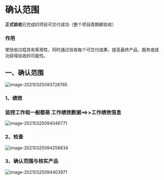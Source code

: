 # 确认范围

**正式验收**已完成的项目可交付成功（整个项目周期都验收）

### 作用

使验收过程具有客观性，同时通过验收每个可交付成果，提高最终产品、服务或成功获得验收的可能性。

## 一、确认范围

![image-20210325093728765](../picture/image-20210325093728765.png)



### 1、绩效

### 监控工作组一般都是 工作绩效数据==>>工作绩效信息

![image-20210325094046771](../picture/image-20210325094046771.png)



### 2、检查

![image-20210325094258834](../picture/image-20210325094258834.png)





### 3、确认范围与核实产品

![image-20210325094403971](../picture/image-20210325094403971.png)



























































































